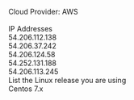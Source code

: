 Cloud Provider: AWS<br>
<br>
IP Addresses<br>
54.206.112.138<br>
54.206.37.242<br>
54.206.124.58<br>
54.252.131.188<br>
54.206.113.245<br>
List the Linux release you are using<br>
Centos 7.x<br>
<br>
<br>
<br>
<br>
<br>
<br>
<br>
<br>
<br>
<br>
<br>
<br>


